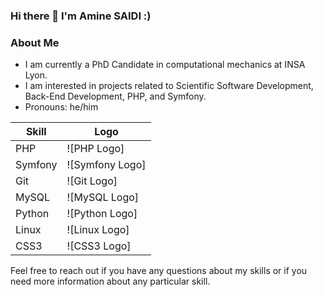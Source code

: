 ### Hi there 👋  I'm Amine SAIDI :)

<!--
**WFHasaidi/WFHasaidi** is a ✨ _special_ ✨ repository because its `README.md` (this file) appears on your GitHub profile.

Here are some ideas to get you started:

- 🔭 I’m currently working on ...
- 🌱 I’m currently learning ...
- 👯 I’m looking to collaborate on ...
- 🤔 I’m looking for help with ...
- 💬 Ask me about ...
- 📫 How to reach me: ...
- 😄 Pronouns: ...
- ⚡ Fun fact: ...
-->


### About Me

- I am currently a PhD Candidate in computational mechanics at INSA Lyon.
- I am interested in projects related to Scientific Software Development, Back-End Development, PHP, and Symfony.
- Pronouns: he/him


| Skill     | Logo                                                                 |
| --------- | -------------------------------------------------------------------- |
| PHP       | ![PHP Logo]                                                          |
| Symfony   | ![Symfony Logo]                                                      |
| Git       | ![Git Logo]                                                          |
| MySQL     | ![MySQL Logo]                                                        |
| Python    | ![Python Logo]                                                       |
| Linux     | ![Linux Logo]                                                        |
| CSS3      | ![CSS3 Logo]                                                         |

Feel free to reach out if you have any questions about my skills or if you need more information about any particular skill.

